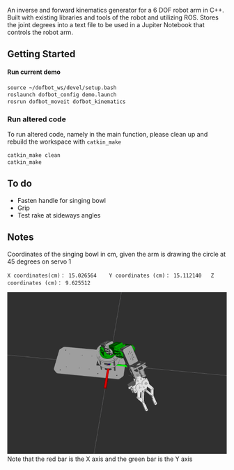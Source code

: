 An inverse and forward kinematics generator for a 6 DOF robot arm in C++. Built with existing libraries and tools of the robot and utilizing ROS.
Stores the joint degrees into a text file to be used in a Jupiter Notebook that controls the robot arm.

## Getting Started

#### Run current demo 

```
source ~/dofbot_ws/devel/setup.bash
roslaunch dofbot_config demo.launch
rosrun dofbot_moveit dofbot_kinematics
```
### Run altered code 

To run altered code, namely in the main function, please clean up and rebuild the workspace with `catkin_make`

```
catkin_make clean
catkin_make
```

## To do
* Fasten handle for singing bowl
* Grip
* Test rake at sideways angles

## Notes
Coordinates of the singing bowl in cm, given the arm is drawing the circle at 45 degrees on servo 1
```
X coordinates(cm)： 15.026564	Y coordinates (cm)： 15.112140	Z coordinates (cm)： 9.625512
```

![Ros Arm at 45 degrees](https://raw.githubusercontent.com/robinpx/chronus/main/arm-movement/rosarm45.png)
Note that the red bar is the X axis and the green bar is the Y axis
